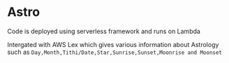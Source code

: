 # Astro 

Code is deployed using serverless framework and runs on Lambda

Intergated with AWS Lex which gives various information about Astrology such as `Day,Month,Tithi/Date,Star,Sunrise,Sunset,Moonrise and Moonset`
